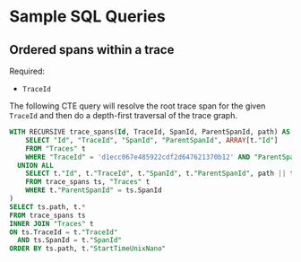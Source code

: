 # Sample SQL Queries

## Ordered spans within a trace

Required:
* `TraceId`

The following CTE query will resolve the root trace span for the given `TraceId` and then do a depth-first traversal of the trace graph.

```sql
WITH RECURSIVE trace_spans(Id, TraceId, SpanId, ParentSpanId, path) AS (
    SELECT "Id", "TraceId", "SpanId", "ParentSpanId", ARRAY[t."Id"] 
    FROM "Traces" t 
    WHERE "TraceId" = 'd1ecc067e485922cdf2d647621370b12' AND "ParentSpanId" IS NULL
  UNION ALL
    SELECT t."Id", t."TraceId", t."SpanId", t."ParentSpanId", path || t."Id"
    FROM trace_spans ts, "Traces" t
    WHERE t."ParentSpanId" = ts.SpanId
)
SELECT ts.path, t.*
FROM trace_spans ts
INNER JOIN "Traces" t
ON ts.TraceId = t."TraceId"
  AND ts.SpanId = t."SpanId"
ORDER BY ts.path, t."StartTimeUnixNano"
```